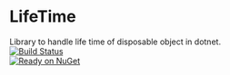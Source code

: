 # LifeTime
Library to handle life time of disposable object in dotnet.<br/>
[![Build Status](https://github.com/7k8m/LifeTime/workflows/.NET%20Core/badge.svg?branch=main)](https://github.com/LifeTime/LifeTime/actions)<br/>
[![Ready on NuGet](https://img.shields.io/nuget/v/LifeTime)](http://NuGet.org/packages/LifeTime/)

